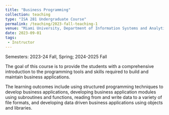 ```yaml
---
title: "Business Programming"
collection: teaching
type: "ISA 281 Undergraduate Course"
permalink: /teaching/2023-fall-teaching-1
venue: "Miami University, Department of Information Systems and Analytics"
date: 2023-09-01
tags:
 - Instructor
---
```


Semesters: 2023-24 Fall, Spring; 2024-2025 Fall


The goal of this course is to provide the students with a comprehensive introduction to the programming tools and skills required to build and maintain business applications.

The learning outcomes include using structured programming techniques to develop business applications, developing business application modules using subroutines and functions, reading from and write data to a variety of file formats, and developing data driven business applications using objects and libraries.
